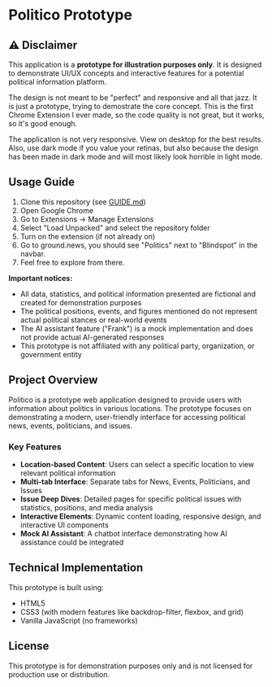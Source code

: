 # Politico Prototype

## ⚠️ Disclaimer

This application is a **prototype for illustration purposes only**. It is designed to demonstrate UI/UX concepts and interactive features for a potential political information platform.

The design is not meant to be "perfect" and responsive and all that jazz. It is just a prototype, trying to demostrate the core concept. This is the first Chrome Extension I ever made, so the code quality is not great, but it works, so it's good enough.

The application is not very responsive. View on desktop for the best results. Also, use dark mode if you value your retinas, but also because the design has been made in dark mode and will most likely look horrible in light mode.

## Usage Guide

1. Clone this repository (see [GUIDE.md](GUIDE.md))
2. Open Google Chrome
3. Go to Extensions -> Manage Extensions
4. Select "Load Unpacked" and select the repository folder
5. Turn on the extension (if not already on)
6. Go to ground.news, you should see "Politics" next to "Blindspot" in the navbar.
7. Feel free to explore from there.

**Important notices:**
- All data, statistics, and political information presented are fictional and created for demonstration purposes
- The political positions, events, and figures mentioned do not represent actual political stances or real-world events
- The AI assistant feature ("Frank") is a mock implementation and does not provide actual AI-generated responses
- This prototype is not affiliated with any political party, organization, or government entity

## Project Overview

Politico is a prototype web application designed to provide users with information about politics in various locations. The prototype focuses on demonstrating a modern, user-friendly interface for accessing political news, events, politicians, and issues.

### Key Features

- **Location-based Content**: Users can select a specific location to view relevant political information
- **Multi-tab Interface**: Separate tabs for News, Events, Politicians, and Issues
- **Issue Deep Dives**: Detailed pages for specific political issues with statistics, positions, and media analysis
- **Interactive Elements**: Dynamic content loading, responsive design, and interactive UI components
- **Mock AI Assistant**: A chatbot interface demonstrating how AI assistance could be integrated

## Technical Implementation

This prototype is built using:
- HTML5
- CSS3 (with modern features like backdrop-filter, flexbox, and grid)
- Vanilla JavaScript (no frameworks)

## License

This prototype is for demonstration purposes only and is not licensed for production use or distribution.